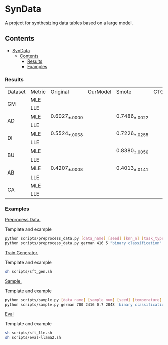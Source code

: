 # SynData

A project for synthesizing data tables based on a large model.

## Contents

- [SynData](#syndata)
  - [Contents](#contents)
    - [Results](#results)
    - [Examples](#examples)


### Results



<table>

  <tr>
  <td>Dataset</td>
  <td>Metric</td>
  <td>Original</td>
  <td>OurModel</td>
  <td>Smote</td>
  <td>CTGAN</td>
  <td>CTAB</td>
  <td>TabDDPM</td>
  <td>TABSYN</td>
  <td>REaLTabFormer</td>
  




  </tr>

  <tr>
    <td rowspan="2">GM</td>
    <td>MLE</td>
    <td></td>
    <td></td>
    <td></td>
    <td></td>
    <td></td>
    <td></td>
    <td></td>
    <td></td>
  </tr>
  <tr>
    <td>LLE</td>
    <td></td>
    <td></td>
    <td></td>
    <td></td>
    <td></td>
    <td></td>
    <td></td>
    <td></td>
  </tr>

  <tr>
    <td rowspan="2">AD</td>
    <td>MLE</td>
    <td>0.6027<sub>±.0000</sub></td>
    <td></td>
    <td>0.7486<sub>±.0022</sub></td>
    <td></td>
    <td>0.7325<sub>±.0049</sub></td>
    <td></td>
    <td></td>
    <td></td>
    
  </tr>
  <tr>
    <td>LLE</td>
    <td></td>
    <td></td>
    <td></td>
    <td></td>
    <td></td>
    <td></td>
    <td></td>
    <td></td>
  </tr>

  <tr>
    <td rowspan="2">DI</td>
    <td>MLE</td>
    <td>0.5524<sub>±.0068</sub></td>
    <td></td>
    <td>0.7226<sub>±.0255</sub></td>
    <td></td>
    <td>0.6632<sub>±.0317</sub></td>
    <td></td>
    <td></td>
    <td></td>
    

  </tr>
  <tr>
    <td>LLE</td>
    <td></td>
    <td></td>
    <td></td>
    <td></td>
    <td></td>
    <td></td>
    <td></td>
    <td></td>

  <tr>
    <td rowspan="2">BU</td>
    <td>MLE</td>
    <td></td>
    <td></td>
    <td>0.8380<sub>±.0056</sub></td>
    <td></td>
    <td>0.7934<sub>±.0064</sub></td>
    <td></td>
    <td></td>
    <td></td>
    
  </tr>
  <tr>
    <td>LLE</td>
    <td></td>
    <td></td>
    <td></td>
    <td></td>
    <td></td>
    <td></td>
    <td></td>
    <td></td>
  </tr>

  <tr>
    <td rowspan="2">AB</td>
    <td>MLE</td>
    <td>0.4207<sub>±.0008</sub></td>
    <td></td>
    <td>0.4013<sub>±.0141</sub></td>
    <td></td>
    <td>0.2153<sub>±.0730</sub></td>
    <td></td>
    <td></td>
    <td></td>
    

  </tr>
  <tr>
    <td>LLE</td>
    <td></td>
    <td></td>
    <td></td>
    <td></td>
    <td></td>
    <td></td>
    <td></td>
    <td></td>

  <tr>
    <td rowspan="2">CA</td>
    <td>MLE</td>
    <td></td>
    <td></td>
    <td></td>
    <td></td>
    <td></td>
    <td></td>
    <td></td>
    <td></td>
    
  </tr>
  <tr>
    <td>LLE</td>
    <td></td>
    <td></td>
    <td></td>
    <td></td>
    <td></td>
    <td></td>
    <td></td>
    <td></td>
</table>


### Examples

<ins>Preprocess Data.</ins>

Template and example

```bash
python scripts/preprocess_data.py [data_name] [seed] [knn_n] [task_type] [des] [re_format] [sample_num]
python scripts/preprocess_data.py german 416 5 "binary classification" "user credit scores" dict 700
```

<ins>Train Generator.</ins>

Template and example

```bash
sh scripts/sft_gen.sh
```

<ins>Sample.</ins>

Template and example

```bash
python scripts/sample.py [data_name] [sample_num] [seed] [temperature] [max_length] [task_type] [device]
python scripts/sample.py german 700 2416 0.7 2048 'binary classification' 'cuda:0'
```

<ins>Eval</ins>

Template and example

```bash
sh scripts/sft_lle.sh
sh scripts/eval-llama2.sh
```
